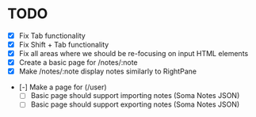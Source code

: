# TODO

- [x] Fix Tab functionality
- [x] Fix Shift + Tab functionality
- [x] Fix all areas where we should be re-focusing on input HTML elements
- [x] Create a basic page for /notes/:note
- [x] Make /notes/:note display notes similarly to RightPane
- [-] Make a page for (/user)
  - [ ] Basic page should support importing notes (Soma Notes JSON)
  - [ ] Basic page should support exporting notes (Soma Notes JSON)
